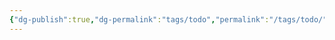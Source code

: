 ```yaml
---
{"dg-publish":true,"dg-permalink":"tags/todo","permalink":"/tags/todo/","dgPassFrontmatter":true,"noteIcon":""}
---
```


